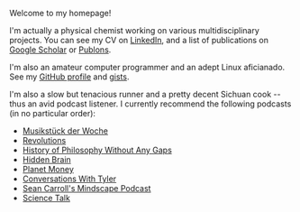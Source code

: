 Welcome to my homepage!

I'm actually a physical chemist working on various multidisciplinary projects. You can see my CV on [LinkedIn](https://www.linkedin.com/in/lijikun), and a list of publications on [Google Scholar](https://scholar.google.com/citations?user=MAgDzgwAAAAJ&view_op=list_works&sortby=pubdate) or [Publons](https://publons.com/researcher/3919241/jikun-li/). 

I'm also an amateur computer programmer and an adept Linux aficianado. See my [GitHub profile](https://github.com/lijikun) and [gists](https://gist.github.com/lijikun/).

I'm also a slow but tenacious runner and a pretty decent Sichuan cook -- thus an avid podcast listener. I currently recommend the following podcasts (in no particular order):

- [Musikstück der Woche](https://www.swr.de/swr2/musik/musikstueck/swr2-musikstueck-der-woche/-/id=2937886/did=10489542/nid=2937886/1kldwug/index.html)
- [Revolutions](https://www.revolutionspodcast.com)
- [History of Philosophy Without Any Gaps](https://historyofphilosophy.net)
- [Hidden Brain](https://www.npr.org/podcasts/510308/hidden-brain)
- [Planet Money](https://www.npr.org/sections/money/)
- [Conversations With Tyler](https://medium.com/conversations-with-tyler)
- [Sean Carroll's Mindscape Podcast](https://www.preposterousuniverse.com/podcast/)
- [Science Talk](https://www.scientificamerican.com/podcast/science-talk/)
